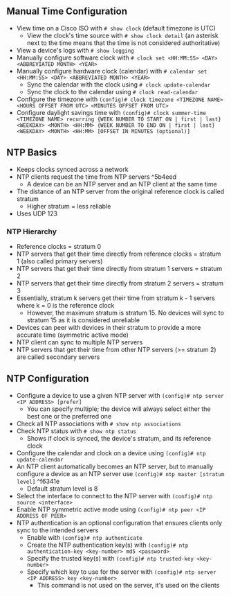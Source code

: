 ## Manual Time Configuration
- View time on a Cisco ISO with `# show clock` (default timezone is UTC)
	- View the clock's time source with `# show clock detail` (an asterisk next to the time means that the time is not considered authoritative)
- View a device's logs with `# show logging`
- Manually configure software clock with `# clock set <HH:MM:SS> <DAY> <ABBREVIATED MONTH> <YEAR>`
- Manually configure hardware clock (calendar) with `# calendar set <HH:MM:SS> <DAY> <ABBREVIATED MONTH> <YEAR>`
	- Sync the calendar with the clock using `# clock update-calendar`
	- Sync the clock to the calendar using `# clock read-calendar`
- Configure the timezone with `(config)# clock timezone <TIMEZONE NAME> <HOURS OFFSET FROM UTC> <MINUTES OFFSET FROM UTC>`
- Configure daylight savings time with `(config)# clock summer-time <TIMEZONE NAME> recurring {WEEK NUMBER TO START ON | first | last} <WEEKDAY> <MONTH> <HH:MM> {WEEK NUMBER TO END ON | first | last} <WEEKDAY> <MONTH> <HH:MM> [OFFSET IN MINUTES (optional)]`
## NTP Basics
- Keeps clocks synced across a network
- NTP clients request the time from NTP servers ^5b4eed
	- A device can be an NTP server and an NTP client at the same time
- The distance of an NTP server from the original reference clock is called stratum
	- Higher stratum = less reliable
- Uses UDP 123
### NTP Hierarchy
- Reference clocks = stratum 0
- NTP servers that get their time directly from reference clocks = stratum 1 (also called primary servers)
- NTP servers that get their time directly from stratum 1 servers = stratum 2
- NTP servers that get their time directly from stratum 2 servers = stratum 3
- Essentially, stratum k servers get their time from stratum k - 1 servers where k = 0 is the reference clock
	- However, the maximum stratum is stratum 15. No devices will sync to stratum 15 as it is considered unreliable
- Devices can peer with devices in their stratum to provide a more accurate time (symmetric active mode)
- NTP client can sync to multiple NTP servers
- NTP servers that get their time from other NTP servers (>= stratum 2) are called secondary servers
## NTP Configuration
- Configure a device to use a given NTP server with `(config)# ntp server <IP ADDRESS> [prefer]`
	- You can specify multiple; the device will always select either the best one or the preferred one
- Check all NTP associations with `# show ntp associations`
- Check NTP status with `# show ntp status`
	- Shows if clock is synced, the device's stratum, and its reference clock
- Configure the calendar and clock on a device using `(config)# ntp update-calendar`
- An NTP client automatically becomes an NTP server, but to manually configure a device as an NTP server use `(config)# ntp master [stratum level]` ^f6341e
	- Default stratum level is 8
- Select the interface to connect to the NTP server with `(config)# ntp source <interface>`
- Enable NTP symmetric active mode using `(config)# ntp peer <IP ADDRESS OF PEER>`
- NTP authentication is an optional configuration that ensures clients only sync to the intended servers
	- Enable with `(config)# ntp authenticate`
	- Create the NTP authentication key(s) with `(config)# ntp authentication-key <key-number> md5 <password>`
	- Specify the trusted key(s) with `(config)# ntp trusted-key <key-number>`
	- Specify which key to use for the server with `(config)# ntp server <IP ADDRESS> key <key-number>`
		- This command is not used on the server, it's used on the clients